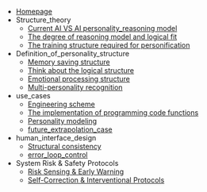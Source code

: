 * [Homepage](README.md)
* Structure_theory
  * [Current AI VS AI personality_reasoning model](0_Structure_theory/0.1_Current%20AI%20VS%20AI%20personality%20reasoning%20model.md)
  * [The degree of reasoning model and logical fit](0_Structure_theory/0.2_The%20degree%20of%20reasoning%20model%20and%20logical%20fit.md)
  * [The training structure required for personification](0_Structure_theory/0.3_The%20training%20structure%20required%20for%20personification.md)
* Definition_of_personality_structure
  * [Memory saving structure](1_Definition_of_personality_structure/1.1_Memory%20saving%20structure.md)
  * [Think about the logical structure](1_Definition_of_personality_structure/1.2_Think%20about%20the%20logical%20structure.md)
  * [Emotional processing structure](1_Definition_of_personality_structure/1.3_Emotional%20processing%20structure.md)
  * [Multi-personality recognition](1_Definition_of_personality_structure/1.4_Multi-personality%20recognition.md)
* use_cases
  * [Engineering scheme](2_use_cases/2.1_Engineering%20scheme.md)
  * [The implementation of programming code functions](2_use_cases/2.2_The%20implementation%20of%20programming%20code%20functions.md)
  * [Personality modeling](2_use_cases/2.3_Personality%20modeling.md)
  * [future_extrapolation_case](2_use_cases/2.4_future_extrapolation_case.md)
* human_interface_design
  * [Structural consistency](3_human_interface_design/3.1_Structural%20consistency.md)
  * [error_loop_control](3_human_interface_design/3.2_error_loop_control.md)
* System Risk & Safety Protocols
  * [Risk Sensing & Early Warning](4_System%20Risk%20%26%20Safety%20Protocols/4.1_Risk%20Sensing%20%26%20Early%20Warning.md)
  * [Self-Correction & Interventional Protocols](4_System%20Risk%20%26%20Safety%20Protocols/4.2_Self-Correction%20%26%20Interventional%20Protocols.md)
